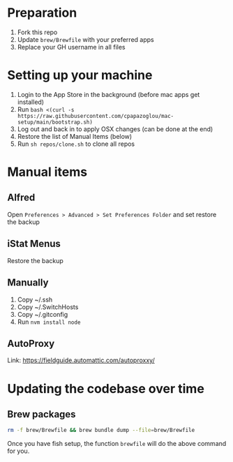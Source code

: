 # Preparation
1. Fork this repo
2. Update `brew/Brewfile` with your preferred apps
3. Replace your GH username in all files

# Setting up your machine

1. Login to the App Store in the background (before mac apps get installed)
2. Run `bash <(curl -s https://raw.githubusercontent.com/cpapazoglou/mac-setup/main/bootstrap.sh)`
3. Log out and back in to apply OSX changes (can be done at the end)
4. Restore the list of Manual Items (below)
5. Run `sh repos/clone.sh` to clone all repos

# Manual items

## Alfred
Open `Preferences > Advanced > Set Preferences Folder` and set restore the backup

## iStat Menus
Restore the backup

## Manually
1. Copy ~/.ssh
2. Copy ~/.SwitchHosts
3. Copy ~/.gitconfig
4. Run `nvm install node`

## AutoProxy 
Link: https://fieldguide.automattic.com/autoproxxy/

# Updating the codebase over time

## Brew packages
```bash
rm -f brew/Brewfile && brew bundle dump --file=brew/Brewfile
```

Once you have fish setup, the function `brewfile` will do the above command for you.